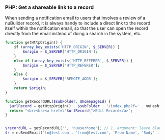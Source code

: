 ### PHP: Get a shareable link to a record

When sending a notification email to users that involves a review of a nuBuilder record, it is always handy to include a direct link to the record itself within the notification email, so that the user can open the record directly from the email instead of doing a search in the system, etc.

```php
function getHttpOrigin() {
    if (array_key_exists('HTTP_ORIGIN', $_SERVER)) {
        $origin = $_SERVER['HTTP_ORIGIN'];
    }
    else if (array_key_exists('HTTP_REFERER', $_SERVER)) {
        $origin = $_SERVER['HTTP_REFERER'];
    }
    else {
        $origin = $_SERVER['REMOTE_ADDR'];
    }
    return $origin;
}

function getRecordURL($subFolder, $homepageId) {
  $urlRecord = getHttpOrigin() . $subFolder . '/index.php?f=' . nuHash() ['form_id'] . '&r=' . nuHash() ['RECORD_ID'] . '&h='.$homepageId;
  return "<br><br><a href=\"$urlRecord\">Edit Record</a>"; 
}


$recordURL = getRecordURL('', 'nuuserhome'); // 1. argument: leave blank if index.php is in the root.
$r = nuSendEmail('to@test.com', 'from@test.com', 'From Name', 'Body' . $recordURL, 'Subject', [], true, '', '');
```
